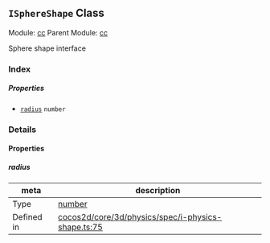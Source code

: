 ## `ISphereShape` Class



Module: [cc](../modules/cc.md)
Parent Module: [cc](../modules/cc.md)


Sphere shape interface



### Index

##### Properties

  - [`radius`](#radius) `number` 





### Details


#### Properties


##### radius

> 

| meta | description |
|------|-------------|
| Type | <a href="https://developer.mozilla.org/en/JavaScript/Reference/Global_Objects/Number" class="crosslink external" target="_blank">number</a> |
| Defined in | [cocos2d/core/3d/physics/spec/i-physics-shape.ts:75](https://github.com/cocos-creator/engine/blob/ed2b039b9aa8396d7da1c8c1149f41269733e8fd/cocos2d/core/3d/physics/spec/i-physics-shape.ts#L75) |






